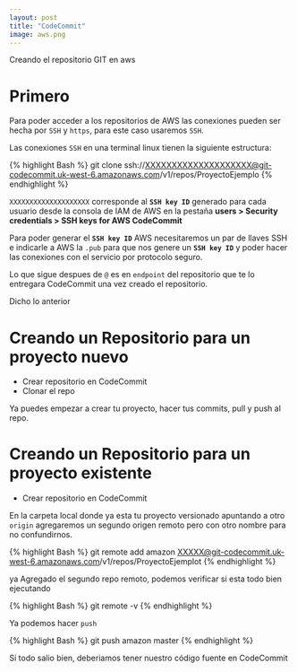 ```yaml
---
layout: post
title: "CodeCommit"
image: aws.png
---
```


Creando el repositorio GIT en aws

# Primero
Para poder acceder a los repositorios de AWS las conexiones pueden ser hecha por `SSH` y `https`, para este caso usaremos `SSH`.

Las conexiones `SSH` en una terminal linux tienen la siguiente estructura:

{% highlight Bash %}
git clone ssh://XXXXXXXXXXXXXXXXXXXX@git-codecommit.uk-west-6.amazonaws.com/v1/repos/ProyectoEjemplo
{% endhighlight %}  


`XXXXXXXXXXXXXXXXXXXX` corresponde al **`SSH key ID`** generado para cada usuario desde la consola de IAM de AWS en la pestaña **users > Security credentials > SSH keys for AWS CodeCommit**

Para poder generar el **`SSH key ID`** AWS necesitaremos un par de llaves SSH e indicarle a AWS la `.pub` para que nos genere un **`SSH key ID`** y poder hacer las conexiones con el servicio por protocolo seguro.


Lo que sigue despues de `@` es en `endpoint` del repositorio que te lo entregara CodeCommit una vez creado el repositorio. 


Dicho lo anterior

# Creando un Repositorio para un proyecto nuevo

- Crear repositorio en CodeCommit
- Clonar el repo

Ya puedes empezar a crear tu proyecto, hacer tus commits, pull y push al repo.

# Creando un Repositorio para un proyecto existente

- Crear repositorio en CodeCommit

En la carpeta local donde ya esta tu proyecto versionado apuntando a otro `origin` agregaremos un segundo origen remoto pero con otro nombre para no confundirnos.


{% highlight Bash %}
git remote add amazon XXXXX@git-codecommit.uk-west-6.amazonaws.com/v1/repos/ProyectoEjemplot
{% endhighlight %}  

ya Agregado el segundo repo remoto, podemos verificar si esta todo bien ejecutando

{% highlight Bash %}
git remote -v
{% endhighlight %}  


Ya podemos hacer `push`

{% highlight Bash %}
git push amazon master
{% endhighlight %}  

Si todo salio bien, deberiamos tener nuestro código fuente en CodeCommit